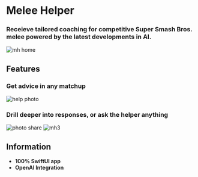 # Melee Helper

### Receieve tailored coaching for competitive Super Smash Bros. melee powered by the latest developments in AI.

![mh home](mh-home.png)


## Features

### Get advice in any matchup
![help photo](mh-help.png)

### Drill deeper into responses, or ask the helper anything
![photo share](mh-ask.png) ![mh3](mh-response.png)
  

## Information  

- ****100% SwiftUI app****
- ****OpenAI Integration****
